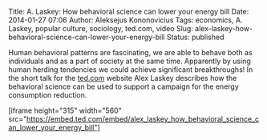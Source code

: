 Title: A. Laskey: How behavioral science can lower your energy bill
Date: 2014-01-27 07:06
Author: Aleksejus Kononovicius
Tags: economics, A. Laskey, popular culture, sociology, ted.com, video
Slug: alex-laskey-how-behavioral-science-can-lower-your-energy-bill
Status: published

Human behavioral patterns
are fascinating, we are able to behave both as individuals and as a part
of society at the same time. Apparently by using human herding
tendencies we could achieve significant breakthroughs! In the short talk
for the
[ted.com](https://www.ted.com/talks/alex_laskey_how_behavioral_science_can_lower_your_energy_bill)
website Alex Laskey describes how the behavioral science can be used to
support a campaign for the energy consumption reduction.

[iframe height="315" width="560"
src="https://embed.ted.com/embed/alex_laskey_how_behavioral_science_can_lower_your_energy_bill"]
